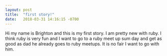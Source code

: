```yaml
---
layout: post
title:  "first story!"
date:   2018-03-31 14:16:15 -0700
---
```

Hi my name is Brighton and this is my first story. I am pretty new with ruby. I think ruby is very fun and I want to go to a ruby meet up sum day and get as good as dad he already goes to ruby meetups. It is no fair I want to go with him. 
